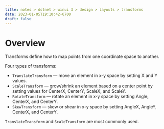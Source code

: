 ```yaml
---
title: notes > dotnet > winui 3 > design > layouts > transforms
date: 2023-01-05T19:10:42-0700
draft: false
---
```

# Overview
Transforms define how to map points from one coordinate space to another.

Four types of transforms:
- `TranslateTransform` — move an element in x-y space by setting X and Y values.
- `ScaleTransform` — grow/shrink an element based on a center point by setting values for CenterX, CenterY, ScaleX, and ScaleY.
- `RotateTransform` — rotate an element in x-y space by setting Angle, CenterX, and CenterY.
- `SkewTransform` — skew or shear in x-y space by setting AngleX, AngleY, CenterX, and CenterY.

`TranslateTransform` and `ScaleTransform` are most commonly used.
